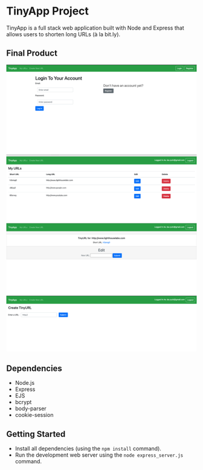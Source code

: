 # TinyApp Project

TinyApp is a full stack web application built with Node and Express that allows users to shorten long URLs (à la bit.ly).

## Final Product

!["Screenshot of login page"](https://github.com/dazycki/tinyapp/blob/master/docs/welcome-page.png)
!["Screenshot of URLs page"](https://github.com/dazycki/tinyapp/blob/master/docs/url-list.png)
!["Screenshot of URL edit page"](https://github.com/dazycki/tinyapp/blob/master/docs/edit-url.png)
!["Screenshot of add new URL page"](https://github.com/dazycki/tinyapp/blob/master/docs/create-new-url.png)

## Dependencies

- Node.js
- Express
- EJS
- bcrypt
- body-parser
- cookie-session

## Getting Started

- Install all dependencies (using the `npm install` command).
- Run the development web server using the `node express_server.js` command.
